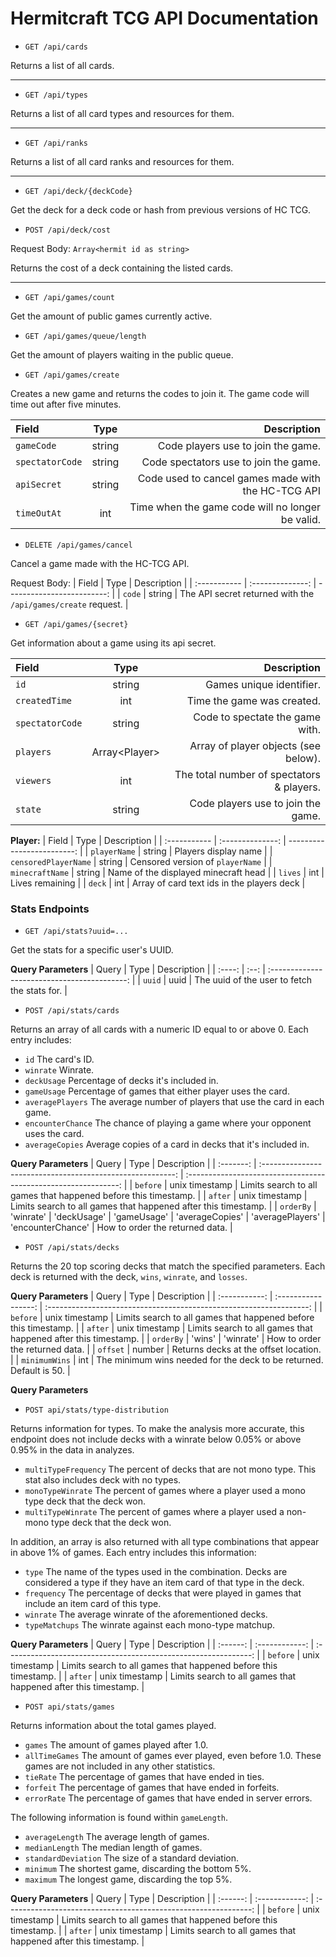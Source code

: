 # Hermitcraft TCG API Documentation

-   `GET /api/cards`

Returns a list of all cards.

---

-   `GET /api/types`

Returns a list of all card types and resources for them.

---

-   `GET /api/ranks`

Returns a list of all card ranks and resources for them.

---

-   `GET /api/deck/{deckCode}`

Get the deck for a deck code or hash from previous versions of HC TCG.

-   `POST /api/deck/cost`

Request Body: `Array<hermit id as string>`

Returns the cost of a deck containing the listed cards.

---

-   `GET /api/games/count`

Get the amount of public games currently active.

-   `GET /api/games/queue/length`

Get the amount of players waiting in the public queue.

-   `GET /api/games/create`

Creates a new game and returns the codes to join it. The game code will time out after five minutes.

| Field           |  Type  |                                        Description |
| :-------------- | :----: | -------------------------------------------------: |
| `gameCode`      | string |                 Code players use to join the game. |
| `spectatorCode` | string |              Code spectators use to join the game. |
| `apiSecret`     | string | Code used to cancel games made with the HC-TCG API |
| `timeOutAt`     |  int   |   Time when the game code will no longer be valid. |

-   `DELETE /api/games/cancel`

Cancel a game made with the HC-TCG API.

Request Body:
| Field | Type | Description |
| :----------- | :--------------: | -------------------------: |
| `code` | string | The API secret returned with the `/api/games/create` request. |

-   `GET /api/games/{secret}`

Get information about a game using its api secret.

| Field           |        Type         |                               Description |
| :-------------- | :-----------------: | ----------------------------------------: |
| `id`            |       string        |                  Games unique identifier. |
| `createdTime`   |         int         |                Time the game was created. |
| `spectatorCode` |       string        |           Code to spectate the game with. |
| `players`       | Array&lt;Player&gt; |      Array of player objects (see below). |
| `viewers`       |         int         | The total number of spectators & players. |
| `state`         |       string        |        Code players use to join the game. |

**Player:**
| Field | Type | Description |
| :----------- | :--------------: | -------------------------: |
| `playerName` | string | Players display name |
| `censoredPlayerName` | string | Censored version of `playerName` |
| `minecraftName` | string | Name of the displayed minecraft head |
| `lives` | int | Lives remaining |
| `deck` | int | Array of card text ids in the players deck |

### Stats Endpoints

-   `GET /api/stats?uuid=...`

Get the stats for a specific user's UUID.

**Query Parameters**
| Query | Type | Description |
| :----: | :--: | :------------------------------------------: |
| `uuid` | uuid | The uuid of the user to fetch the stats for. |

-   `POST /api/stats/cards`

Returns an array of all cards with a numeric ID equal to or above 0. Each entry includes:

-   `id` The card's ID.
-   `winrate` Winrate.
-   `deckUsage` Percentage of decks it's included in.
-   `gameUsage` Percentage of games that either player uses the card.
-   `averagePlayers` The average number of players that use the card in each game.
-   `encounterChance` The chance of playing a game where your opponent uses the card.
-   `averageCopies` Average copies of a card in decks that it's included in.

**Query Parameters**
| Query | Type | Description |
| :-------: | :--------------------------------------------------------: | :-------------------------------------------------------------: |
| `before` | unix timestamp | Limits search to all games that happened before this timestamp. |
| `after` | unix timestamp | Limits search to all games that happened after this timestamp. |
| `orderBy` | 'winrate' \| 'deckUsage' \| 'gameUsage' \| 'averageCopies' \| 'averagePlayers' \| 'encounterChance' | How to order the returned data. |

-   `POST /api/stats/decks`

Returns the 20 top scoring decks that match the specified parameters. Each deck is returned with the deck, `wins`, `winrate`, and `losses`.

**Query Parameters**
| Query | Type | Description |
| :-----------: | :-----------------: | :-----------------------------------------------------------------: |
| `before` | unix timestamp | Limits search to all games that happened before this timestamp. |
| `after` | unix timestamp | Limits search to all games that happened after this timestamp. |
| `orderBy` | 'wins' \| 'winrate' | How to order the returned data. |
| `offset` | number | Returns decks at the offset location. |
| `minimumWins` | int | The minimum wins needed for the deck to be returned. Default is 50. |

**Query Parameters**

-   `POST api/stats/type-distribution`

Returns information for types. To make the analysis more accurate, this endpoint does not include decks with a winrate below 0.05% or above 0.95% in the data in analyzes.

-   `multiTypeFrequency` The percent of decks that are not mono type. This stat also includes deck with no types.
-   `monoTypeWinrate` The percent of games where a player used a mono type deck that the deck won.
-   `multiTypeWinrate` The percent of games where a player used a non-mono type deck that the deck won.

In addition, an array is also returned with all type combinations that appear in above 1% of games. Each entry includes this information:

-   `type` The name of the types used in the combination. Decks are considered a type if they have an item card of that type in the deck.
-   `frequency` The percentage of decks that were played in games that include an item card of this type.
-   `winrate` The average winrate of the aforementioned decks.
-   `typeMatchups` The winrate against each mono-type matchup.

**Query Parameters**
| Query | Type | Description |
| :------: | :------------: | :-------------------------------------------------------------: |
| `before` | unix timestamp | Limits search to all games that happened before this timestamp. |
| `after` | unix timestamp | Limits search to all games that happened after this timestamp. |

-   `POST api/stats/games`

Returns information about the total games played.

-   `games` The amount of games played after 1.0.
-   `allTimeGames` The amount of games ever played, even before 1.0. These games are not included in any other statistics.
-   `tieRate` The percentage of games that have ended in ties.
-   `forfeit` The percentage of games that have ended in forfeits.
-   `errorRate` The percentage of games that have ended in server errors.

The following information is found within `gameLength`.

-   `averageLength` The average length of games.
-   `medianLength` The median length of games.
-   `standardDeviation` The size of a standard deviation.
-   `minimum` The shortest game, discarding the bottom 5%.
-   `maximum` The longest game, discarding the top 5%.

**Query Parameters**
| Query | Type | Description |
| :------: | :------------: | :-------------------------------------------------------------: |
| `before` | unix timestamp | Limits search to all games that happened before this timestamp. |
| `after` | unix timestamp | Limits search to all games that happened after this timestamp. |
